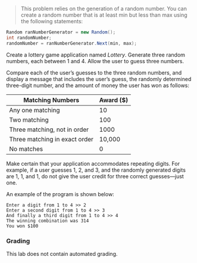 <!-- manual -->
>This problem relies on the generation of a random number. You can create a random number that is at least min but less than max using the following statements:
```cs
Random ranNumberGenerator = new Random();
int randomNumber;
randomNumber = ranNumberGenerator.Next(min, max);
```

Create a lottery game application named *Lottery*. Generate three random numbers, each between 1 and 4. Allow the user to guess three numbers. 

Compare each of the user’s guesses to the three random numbers, and display a message that includes the user’s guess, the randomly determined three-digit number, and the amount of money the user has won as follows:


| **Matching Numbers** | **Award ($)** |
| -------- | -------- |
| Any one matching     | 10     |
| Two matching     | 100     |
| Three matching, not in order     | 1000    |
| Three matching in exact order     | 10,000    |
| No matches    | 0     |

Make certain that your application accommodates repeating digits. For example, if a user guesses 1, 2, and 3, and the randomly generated digits are 1, 1, and 1, do not give the user credit for three correct guesses—just one.

An example of the program is shown below: 
```
Enter a digit from 1 to 4 >> 2
Enter a second digit from 1 to 4 >> 3
And finally a third digit from 1 to 4 >> 4
The winning combination was 314
You won $100
```

### Grading
This lab does not contain automated grading. 